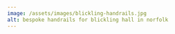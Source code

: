 ```yaml
---
image: /assets/images/blickling-handrails.jpg
alt: bespoke handrails for blickling hall in norfolk
---
```

